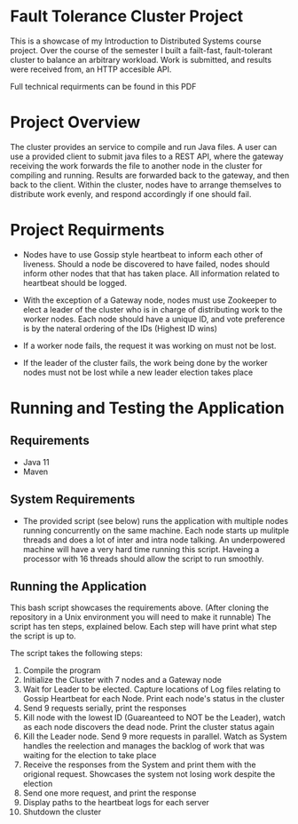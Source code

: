 # Fault Tolerance Cluster Project
This is a showcase of my Introduction to Distributed Systems course project. Over the course of the semester I built a failt-fast, fault-tolerant cluster to balance an arbitrary workload. Work is submitted, and results were received from, an HTTP accesible API.

Full technical requirments can be found in this PDF

# Project Overview
The cluster provides an service to compile and run Java files. A user can use a provided client to submit java files to a REST API, where the gateway receiving the work forwards the file to another node in the cluster for compiling and running. Results are forwarded back to the gateway, and then back to the client. Within the cluster, nodes have to arrange themselves to distribute work evenly, and respond accordingly if one should fail.

# Project Requirments
+ Nodes have to use Gossip style heartbeat to inform each other of liveness. Should a node be discovered to have failed, nodes should inform other nodes that that has taken place. All information related to heartbeat should be logged. 

+ With the exception of a Gateway node, nodes must use Zookeeper to elect a leader of the cluster who is in charge of distributing work to the worker nodes. Each node should have a unique ID, and vote preference is by the nateral ordering of the IDs (Highest ID wins)

+ If a worker node fails, the request it was working on must not be lost.

+ If the leader of the cluster fails, the work being done by the worker nodes must not be lost while a new leader election takes place

# Running and Testing the Application
## Requirements 
+ Java 11
+ Maven

## System Requirements
+ The provided script (see below) runs the application with multiple nodes running concurrently on the same machine. Each node starts up mulitple threads and does a lot of inter and intra node talking. An underpowered machine will have a very hard time running this script. Haveing a processor with 16 threads should allow the script to run smoothly.

## Running the Application
This bash script showcases the requirements above. (After cloning the repository in a Unix environment you will need to make it runnable) 
The script has ten steps, explained below. Each step will have print what step the script is up to.

The script takes the following steps:
1. Compile the program
2. Initialize the Cluster with 7 nodes and a Gateway node
3. Wait for Leader to be elected. Capture locations of Log files relating to Gossip Heartbeat for each Node. Print each node's status in the cluster
4. Send 9 requests serially, print the responses
5. Kill node with the lowest ID (Guareanteed to NOT be the Leader), watch as each node discovers the dead node. Print the cluster status again
6. Kill the Leader node. Send 9 more requests in parallel. Watch as System handles the reelection and manages the backlog of work that was waiting for the election to take place
7. Receive the responses from the System and print them with the origional request. Showcases the system not losing work despite the election
8. Send one more request, and print the response
9. Display paths to the heartbeat logs for each server
10. Shutdown the cluster
